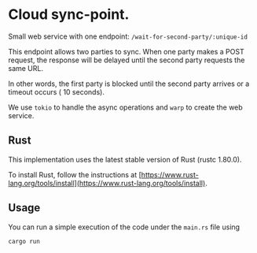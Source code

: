 
#  Cloud sync-point.

Small web service with one endpoint: `/wait-for-second-party/:unique-id`

This endpoint allows two parties to sync. When one party makes a POST request, the response will be delayed until the second party requests the same URL. 

In other words, the first party is blocked until the second party arrives or a timeout occurs ( 10 seconds).

We use `tokio` to handle the async operations and `warp` to create the web service.

## Rust

This implementation uses the latest stable version of Rust (rustc 1.80.0).

To install Rust, follow the instructions at [https://www.rust-lang.org/tools/install](https://www.rust-lang.org/tools/install).

## Usage

You can run a simple execution of the code under the `main.rs` file using 

```bash
cargo run
```